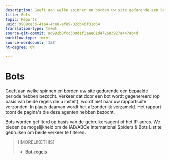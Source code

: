 ```yaml
---
description: Geeft aan welke spinnen en borden uw site gedurende een bepaalde periode hebben bezocht. Verkeer dat door een bot wordt gegenereerd (op basis van beide regels die u instelt), wordt niet naar uw rapportsuite verzonden. In plaats daarvan wordt het afzonderlijk verzameld. Het rapport toont de pagina's die deze agenten hebben bezocht.
title: Bots
topic: Reports
uuid: 9909ce3b-41a4-4ce8-afe9-02cb46f31d64
translation-type: tm+mt
source-git-commit: ad991b8fcc309d1f3aae01d472683927a447ab4d
workflow-type: tm+mt
source-wordcount: '138'
ht-degree: 0%

---
```



# Bots

Geeft aan welke spinnen en borden uw site gedurende een bepaalde periode hebben bezocht. Verkeer dat door een bot wordt gegenereerd (op basis van beide regels die u instelt), wordt niet naar uw rapportsuite verzonden. In plaats daarvan wordt het afzonderlijk verzameld. Het rapport toont de pagina&#39;s die deze agenten hebben bezocht.

Bots worden gefilterd op basis van de gebruikersagent of het IP-adres. We bieden de mogelijkheid om de IAB/ABCe International Spiders &amp; Bots List te gebruiken om beide verkeer te filteren.

>[!MORELIKETHIS]
>
>* [Bot-regels](/help/admin/admin/bot-removal/bot-rules.md)

